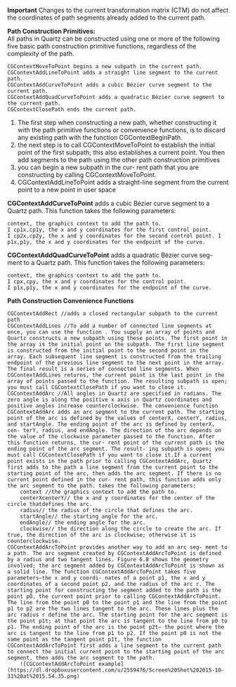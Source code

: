 **Important**
Changes to the current transformation matrix (CTM) do not affect the coordinates of path segments already added to the current path.

**Path Construction Primitives:**  
All paths in Quartz can be constructed using one or more of the following five basic path construction primitive functions, regardless of the complexity of the path.
```
CGContextMoveToPoint begins a new subpath in the current path.
CGContextAddLineToPoint adds a straight line segment to the current path.
CGContextAddCurveToPoint adds a cubic Bézier curve segment to the current path.
CGContextAddQuadCurveToPoint adds a quadratic Bézier curve segment to the current path.
CGContextClosePath ends the current path.
```

1. The first step when constructing a new path, whether constructing it with the path primitive functions or convenience functions, is to discard any existing path with the function CGContextBeginPath.
2. the next step is to call CGContextMoveToPoint to establish the initial point of the first subpath; this also establishes a current point. You then add segments to the path using the other path construction primitives
3. you can begin a new subpath in the cur- rent path that you are constructing by calling CGContextMoveToPoint.
4. CGContextAddLineToPoint adds a straight-line segment from the current point to a new point in user space


**CGContextAddCurveToPoint** adds a cubic Bézier curve segment to a Quartz path. This function takes the following parameters:
```
context, the graphics context to add the path to.
I cp1x,cp1y, the x and y coordinates for the first control point.
I cp2x,cp2y, the x and y coordinates for the second control point. I p1x,p1y, the x and y coordinates for the endpoint of the curve.
```

**CGContextAddQuadCurveToPoint** adds a quadratic Bézier curve seg- ment to a Quartz path. This function takes the following parameters:
```
context, the graphics context to add the path to.
I cpx,cpy, the x and y coordinates for the control point.
I p1x,p1y, the x and y coordinates for the endpoint of the curve.
```

**Path Construction Convenience Functions**
```
CGContextAddRect //adds a closed rectangular subpath to the current path
CGContextAddLines //To add a number of connected line segments at once, you can use the function . You supply an array of points and Quartz constructs a new subpath using these points. The first point in the array is the initial point on the subpath. The first line segment is constructed from the initial point to the second point in the array. Each subsequent line segment is constructed from the trailing endpoint of the previous line segment to the next point in the array. The final result is a series of connected line segments. When CGContextAddLines returns, the current point is the last point in the array of points passed to the function. The resulting subpath is open; you must call CGContextClosePath if you want to close it.
CGContextAddArc //All angles in Quartz are specified in radians. The zero angle is along the positive x axis in Quartz coordinates and positive angles increase counterclockwise. The convenience function CGContextAddArc adds an arc segment to the current path. The starting point of the arc is defined by the values of centerX, centerY, radius, and startAngle. The ending point of the arc is defined by centerX, cen- terY, radius, and endAngle. The direction of the arc depends on the value of the clockwise parameter passed to the function. After this function returns, the cur- rent point of the current path is the ending point of the arc segment. The result- ing subpath is open; you must call CGContextClosePath if you want to close it.If a current point exists in the path prior to calling CGContextAddArc, Quartz first adds to the path a line segment from the current point to the starting point of the arc, then adds the arc segment. If there is no current point defined in the cur- rent path, this function adds only the arc segment to the path. takes the following parameters:
	context //the graphics context to add the path to.
	centerXcenterY// the x and y coordinates for the center of the circle thatdefines the arc.
	radius// the radius of the circle that defines the arc.
	startAngle// the starting angle for the arc.
	endAngle// the ending angle for the arc.
	clockwise// the direction along the circle to create the arc. If true, the direction of the arc is clockwise; otherwise it is counterclockwise.
CGContextAddArcToPoint provides another way to add an arc seg- ment to a path. The arc segment created by CGContextAddArcToPoint is defined by a radius and two tangent lines. Figure 6.8 shows the geometry involved; the arc segment added by CGContextAddArcToPoint is shown as a solid line. The function CGContextAddArcToPoint takes five parameters—the x and y coordi- nates of a point p1, the x and y coordinates of a second point p2, and the radius of the arc r. The starting point for constructing the segment added to the path is the point p0, the current point prior to calling CGContextAddArcToPoint. The line from the point p0 to the point p1 and the line from the point p1 to p2 are the two lines tangent to the arc. These lines plus the arc radius r define the arc. The starting point for the arc segment is the point p1t; at that point the arc is tangent to the line from p0 to p1. The ending point of the arc is the point p2t— the point where the arc is tangent to the line from p1 to p2. If the point p0 is not the same point as the tangent point p1t, the function CGContextAddArcToPoint first adds a line segment to the current path to connect the initial current point to the starting point of the arc segment, then adds the arc segment to the path.
	![CGContextAddArcToPoint example](https://dl.dropboxusercontent.com/u/2559476/Screen%20Shot%202015-10-31%20at%2015.54.35.png) 
```